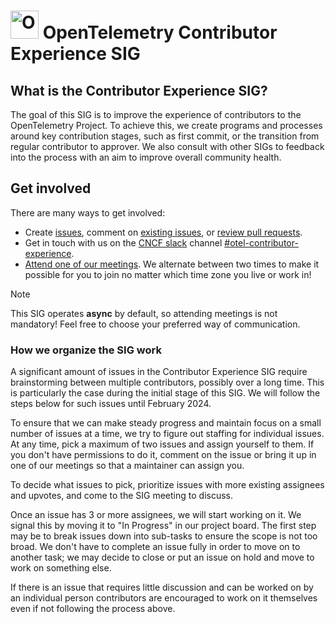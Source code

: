 # <img src="https://opentelemetry.io/img/logos/opentelemetry-logo-nav.png" alt="OpenTelemetry Icon" width="45" height=""> OpenTelemetry Contributor Experience SIG

## What is the Contributor Experience SIG?

The goal of this SIG is to improve the experience of contributors to the OpenTelemetry Project. 
To achieve this, we create programs and processes around key contribution stages, such as first commit, or the transition from regular contributor to approver.  We also consult with other SIGs to feedback into the process with an aim to improve overall community health.

## Get involved

There are many ways to get involved:

- Create [issues](https://github.com/open-telemetry/sig-contributor-experience/issues/new), comment on [existing issues](https://github.com/open-telemetry/sig-contributor-experience/issues/), or [review pull requests](https://github.com/open-telemetry/sig-contributor-experience/pulls).
- Get in touch with us on the [CNCF slack](https://slack.cncf.io/) channel [#otel-contributor-experience](https://cloud-native.slack.com/archives/C06TMJ2R0SK).
- [Attend one of our meetings](https://docs.google.com/document/d/1CTQI0p3QF8JP8reV8z_ggcs8KE5YVPpQGvAQknw4qP0/edit#heading=h.x3xl5syz15zx). We alternate between two times to make it possible for you to join no matter which time zone you live or work in! 

> [!NOTE]
> This SIG operates **async** by default, so attending meetings is not mandatory! Feel free to choose your preferred way of communication.

### How we organize the SIG work

A significant amount of issues in the Contributor Experience SIG require brainstorming between multiple contributors, possibly over a long time. This is particularly the case during the initial stage of this SIG. We will follow the steps below for such issues until February 2024.

To ensure that we can make steady progress and maintain focus on a small number of issues at a time, we try to figure out staffing for individual issues.
At any time, pick a maximum of two issues and assign yourself to them. If you don't have permissions to do it, comment on the issue or bring it up in one of our meetings so that a maintainer can assign you.

To decide what issues to pick, prioritize issues with more existing assignees and upvotes, and come to the SIG meeting to discuss.

Once an issue has 3 or more assignees, we will start working on it. We signal this by moving it to "In Progress" in our project board. 
The first step may be to break issues down into sub-tasks to ensure the scope is not too broad. 
We don't have to complete an issue fully in order to move on to another task; we may decide to close or put an issue on hold and move to work on something else.

If there is an issue that requires little discussion and can be worked on by an individual person contributors are encouraged to work on it themselves even if not following the process above.

